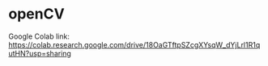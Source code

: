 # openCV
Google Colab link: https://colab.research.google.com/drive/18OaGTftpSZcgXYsqW_dYjLrl1R1qutHN?usp=sharing
